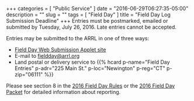 +++
categories = [ "Public Service" ]
date = "2016-06-29T06:27:35-05:00"
description = ""
slug = ""
tags = [ "Field Day" ]
title = "Field Day Log Submission Deadline"
+++
Entries must be postmarked, emailed or submitted by Tuesday, July 26, 2016.
Late entries cannot be accepted.

Entries may be submitted to the ARRL in one of three ways:

* [Field Day Web Submission Applet site](www.b4h.net/cabforms/)
* E-mail to [fieldday@arrl.org](mailto:fieldday@arrl.org)
* Land postal or delivery service to {{% hcard p-name="Field Day Entries" p-adr="225 Main St." p-loc="Newington" p-reg="CT" p-zip="06111" %}}

Please see section 8 in the [2016 Field Day Rules](http://www.arrl.org/files/file/Field-Day/2016/2016%20Rules.pdf) or the [2016 Field Day Packet](http://www.arrl.org/files/file/Field-Day/2016/2016FD_packet.pdf) for detailed information about reporting.
<!--more-->
